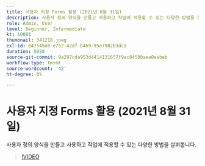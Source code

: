 ```yaml
---
title: 사용자 지정 Forms 활용 (2021년 8월 31일)
description: 사용자 정의 양식을 만들고 사용하고 작업에 적용할 수 있는 다양한 방법을 살펴봅니다.
role: Admin, User
level: Beginner, Intermediate
kt: 10001
thumbnail: 341218.jpeg
exl-id: 847549a0-e752-42df-b469-95e7982b3dcd
duration: 5088
source-git-commit: 9a297cda953d4414131657f9ac84580aea0eabeb
workflow-type: tm+mt
source-wordcount: '42'
ht-degree: 0%

---
```


# 사용자 지정 Forms 활용 (2021년 8월 31일)

사용자 정의 양식을 만들고 사용하고 작업에 적용할 수 있는 다양한 방법을 살펴봅니다.

>[!VIDEO](https://video.tv.adobe.com/v/341218/?quality=12&learn=on)
